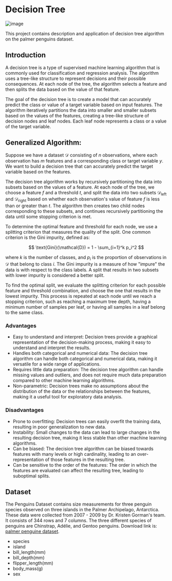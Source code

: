 # Decision Tree
![image](https://user-images.githubusercontent.com/120424457/233768376-f5761e75-cbc8-4b35-9b4d-ee8f9c686263.png)

This project contains description and application of decision tree algorithm on the palmer penguins dataset. 

## Introduction

A decision tree is a type of supervised machine learning algorithm that is commonly used for classification and regression analysis. The algorithm uses a tree-like structure to represent decisions and their possible consequences. At each node of the tree, the algorithm selects a feature and then splits the data based on the value of that feature.

The goal of the decision tree is to create a model that can accurately predict the class or value of a target variable based on input features. The algorithm iteratively partitions the data into smaller and smaller subsets based on the values of the features, creating a tree-like structure of decision nodes and leaf nodes. Each leaf node represents a class or a value of the target variable.

## Generalized Algorithm: 

Suppose we have a dataset $\mathcal{D}$ consisting of $n$ observations, where each observation has $m$ features and a corresponding class or target variable $y$. We want to build a decision tree that can accurately predict the target variable based on the features.

The decision tree algorithm works by recursively partitioning the data into subsets based on the values of a feature. At each node of the tree, we choose a feature $f$ and a threshold $t$, and split the data into two subsets $\mathcal{D}_\text{left}$ and $\mathcal{D}_\text{right}$ based on whether each observation's value of feature $f$ is less than or greater than $t$. The algorithm then creates two child nodes corresponding to these subsets, and continues recursively partitioning the data until some stopping criterion is met.

To determine the optimal feature and threshold for each node, we use a splitting criterion that measures the quality of the split. One common criterion is the Gini impurity, defined as:

$$ \text{Gini}(\mathcal{D}) = 1 - \sum_{i=1}^k p_i^2 $$

where $k$ is the number of classes, and $p_i$ is the proportion of observations in $\mathcal{D}$ that belong to class $i$. The Gini impurity is a measure of how "impure" the data is with respect to the class labels. A split that results in two subsets with lower impurity is considered a better split.

To find the optimal split, we evaluate the splitting criterion for each possible feature and threshold combination, and choose the one that results in the lowest impurity. This process is repeated at each node until we reach a stopping criterion, such as reaching a maximum tree depth, having a minimum number of samples per leaf, or having all samples in a leaf belong to the same class.

### Advantages

- Easy to understand and interpret: Decision trees provide a graphical representation of the decision-making process, making it easy to understand and interpret the results.
- Handles both categorical and numerical data: The decision tree algorithm can handle both categorical and numerical data, making it versatile for a wide range of applications.
- Requires little data preparation: The decision tree algorithm can handle missing values and outliers, and does not require much data preparation compared to other machine learning algorithms.
- Non-parametric: Decision trees make no assumptions about the distribution of the data or the relationships between the features, making it a useful tool for exploratory data analysis.


### Disadvantages

- Prone to overfitting: Decision trees can easily overfit the training data, resulting in poor generalization to new data.
- Instability: Small changes to the data can lead to large changes in the resulting decision tree, making it less stable than other machine learning algorithms.
- Can be biased: The decision tree algorithm can be biased towards features with many levels or high cardinality, leading to an over-representation of those features in the resulting tree.
- Can be sensitive to the order of the features: The order in which the features are evaluated can affect the resulting tree, leading to suboptimal splits.


## Dataset
The Penguins Dataset contains size measurements for three penguin species observed on three islands in the Palmer Archipelago, Antarctica. These data were collected from 2007 - 2009 by Dr. Kristen Gorman's team. It consists of 344 rows and 7 columns. The three different species of penguins are Chinstrap, Adélie, and Gentoo penguins. Download link is: [palmer penguine dataset](https://www.kaggle.com/datasets/parulpandey/palmer-archipelago-antarctica-penguin-data).
* species
* island
* bill_length(mm)
* bill_depth(mm)
* flipper_length(mm)
* body_mass(g)
* sex
